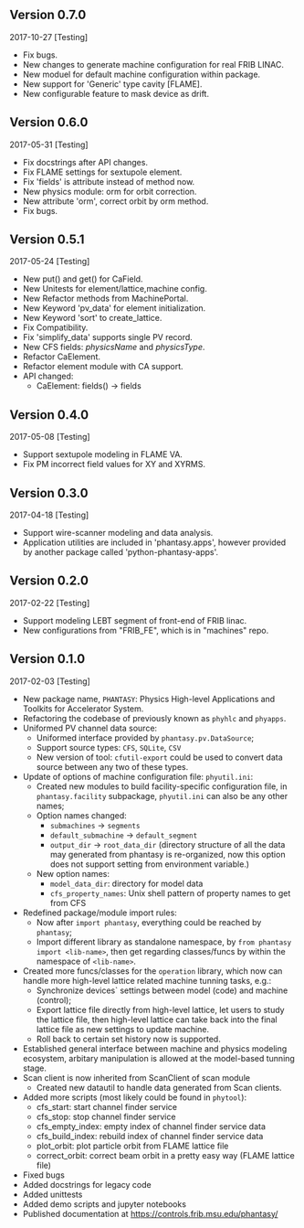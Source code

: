 Version 0.7.0
-------------
2017-10-27 [Testing]

- Fix bugs.
- New changes to generate machine configuration for real FRIB LINAC.
- New moduel for default machine configuration within package.
- New support for 'Generic' type cavity [FLAME].
- New configurable feature to mask device as drift.

Version 0.6.0
-------------
2017-05-31 [Testing]

- Fix docstrings after API changes.
- Fix FLAME settings for sextupole element.
- Fix 'fields' is attribute instead of method now.
- New physics module: orm for orbit correction.
- New attribute 'orm', correct orbit by orm method.
- Fix bugs.

Version 0.5.1
-------------
2017-05-24 [Testing]

- New put() and get() for CaField.
- New Unitests for element/lattice,machine config.
- New Refactor methods from MachinePortal.
- New Keyword 'pv_data' for element initialization.
- New Keyword 'sort' to create_lattice.
- Fix Compatibility.
- Fix 'simplify_data' supports single PV record.
- New CFS fields: *physicsName* and *physicsType*.
- Refactor CaElement.
- Refactor element module with CA support.
- API changed:
  - CaElement: fields() -> fields

Version 0.4.0
-------------
2017-05-08 [Testing]

- Support sextupole modeling in FLAME VA.
- Fix PM incorrect field values for XY and XYRMS.

Version 0.3.0
-------------
2017-04-18 [Testing]

- Support wire-scanner modeling and data analysis.
- Application utilities are included in 'phantasy.apps',
however provided by another package called 'python-phantasy-apps'.

Version 0.2.0
-------------
2017-02-22 [Testing]

- Support modeling LEBT segment of front-end of FRIB linac.
- New configurations from "FRIB_FE", which is in "machines" repo.

Version 0.1.0
-------------
2017-02-03 [Testing]

- New package name, `PHANTASY`: Physics High-level Applications and Toolkits for Accelerator System.
- Refactoring the codebase of previously known as `phyhlc` and `phyapps`.
- Uniformed PV channel data source:
  - Uniformed interface provided by `phantasy.pv.DataSource`;
  - Support source types: `CFS`, `SQLite`, `CSV`
  - New version of tool: `cfutil-export` could be used to convert data source
    between any two of these types.
- Update of options of machine configuration file: `phyutil.ini`:
  - Created new modules to build facility-specific configuration file, in
    `phantasy.facility` subpackage, `phyutil.ini` can also be any other names;
  - Option names changed:
    - `submachines` -> `segments`
    - `default_submachine` -> `default_segment`
    - `output_dir` -> `root_data_dir` (directory structure of all the data may
    generated from phantasy is re-organized, now this option does not support
    setting from environment variable.)
  - New option names:
    - `model_data_dir`: directory for model data
    - `cfs_property_names`: Unix shell pattern of property names to get from CFS
- Redefined package/module import rules:
  - Now after `import phantasy`, everything could be reached by `phantasy`;
  - Import different library as standalone namespace, by `from phantasy import
  <lib-name>`, then get regarding classes/funcs by within the namespace of
  `<lib-name>`.
- Created more funcs/classes for the `operation` library, which now can handle
  more high-level lattice related machine tunning tasks, e.g.:
  - Synchronize devices` settings between model (code) and machine (control);
  - Export lattice file directly from high-level lattice, let users to study
    the lattice file, then high-level lattice can take back into the final
    lattice file as new settings to update machine.
  - Roll back to certain set history now is supported.
- Established general interface between machine and physics modeling ecosystem,
  arbitary manipulation is allowed at the model-based tunning stage.
- Scan client is now inherited from ScanClient of scan module
  - Created new datautil to handle data generated from Scan clients.
- Added more scripts (most likely could be found in `phytool`):
  - cfs_start: start channel finder service
  - cfs_stop: stop channel finder service
  - cfs_empty_index: empty index of channel finder service data
  - cfs_build_index: rebuild index of channel finder service data
  - plot_orbit: plot particle orbit from FLAME lattice file
  - correct_orbit: correct beam orbit in a pretty easy way (FLAME lattice file)
- Fixed bugs
- Added docstrings for legacy code
- Added unittests
- Added demo scripts and jupyter notebooks
- Published documentation at https://controls.frib.msu.edu/phantasy/
